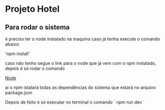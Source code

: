 # Projeto Hotel

## Para rodar o sistema
é preciso ter o node instalado na maquina caso já tenha execute o comando abaixo:
 
'npm install'

caso não tenho segue o link para o node que já vem com o npm instalado, depois é só rodar o comando

<a href="https://nodejs.org/dist/v8.9.0/node-v8.9.0-x86.msi">Node</a>

ai o npm istalará todas as dependências do sistema que estará no arquivo package.json

Depois de feito é só executar no terminal o comando
´
    npm run dev
´

